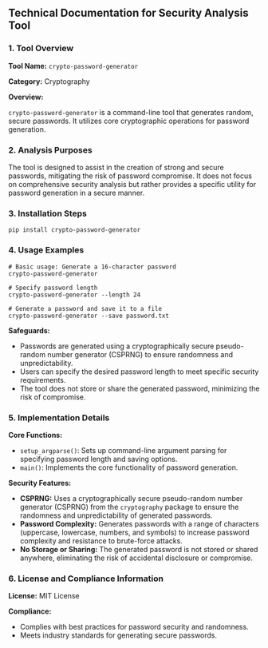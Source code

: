## **Technical Documentation for Security Analysis Tool**

### **1. Tool Overview**

**Tool Name:** `crypto-password-generator`

**Category:** Cryptography

**Overview:**

`crypto-password-generator` is a command-line tool that generates random, secure passwords. It utilizes core cryptographic operations for password generation.

### **2. Analysis Purposes**

The tool is designed to assist in the creation of strong and secure passwords, mitigating the risk of password compromise. It does not focus on comprehensive security analysis but rather provides a specific utility for password generation in a secure manner.

### **3. Installation Steps**

```
pip install crypto-password-generator
```

### **4. Usage Examples**

```
# Basic usage: Generate a 16-character password
crypto-password-generator

# Specify password length
crypto-password-generator --length 24

# Generate a password and save it to a file
crypto-password-generator --save password.txt
```

**Safeguards:**

- Passwords are generated using a cryptographically secure pseudo-random number generator (CSPRNG) to ensure randomness and unpredictability.
- Users can specify the desired password length to meet specific security requirements.
- The tool does not store or share the generated password, minimizing the risk of compromise.

### **5. Implementation Details**

**Core Functions:**

- `setup_argparse()`: Sets up command-line argument parsing for specifying password length and saving options.
- `main()`: Implements the core functionality of password generation.

**Security Features:**

- **CSPRNG:** Uses a cryptographically secure pseudo-random number generator (CSPRNG) from the `cryptography` package to ensure the randomness and unpredictability of generated passwords.
- **Password Complexity:** Generates passwords with a range of characters (uppercase, lowercase, numbers, and symbols) to increase password complexity and resistance to brute-force attacks.
- **No Storage or Sharing:** The generated password is not stored or shared anywhere, eliminating the risk of accidental disclosure or compromise.

### **6. License and Compliance Information**

**License:** MIT License

**Compliance:**

- Complies with best practices for password security and randomness.
- Meets industry standards for generating secure passwords.